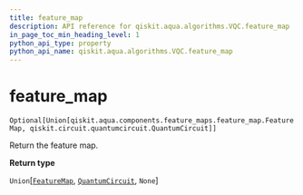 ```yaml
---
title: feature_map
description: API reference for qiskit.aqua.algorithms.VQC.feature_map
in_page_toc_min_heading_level: 1
python_api_type: property
python_api_name: qiskit.aqua.algorithms.VQC.feature_map
---
```


# feature\_map

<span id="qiskit.aqua.algorithms.VQC.feature_map" />

`Optional[Union[qiskit.aqua.components.feature_maps.feature_map.FeatureMap, qiskit.circuit.quantumcircuit.QuantumCircuit]]`

Return the feature map.

**Return type**

`Union`\[[`FeatureMap`](qiskit.aqua.components.feature_maps.FeatureMap "qiskit.aqua.components.feature_maps.feature_map.FeatureMap"), [`QuantumCircuit`](qiskit.circuit.QuantumCircuit "qiskit.circuit.quantumcircuit.QuantumCircuit"), `None`]

